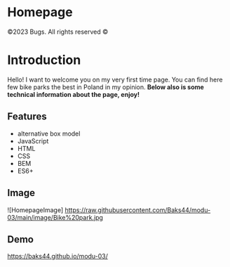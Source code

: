 # Homepage
©2023 Bugs. All rights reserved ©
# Introduction
Hello! I want to welcome you on my very first time page. You can find here few bike parks the best in Poland in my opinion. **Below also is some technical information about the page, enjoy!**

## Features
- alternative box model
- JavaScript
- HTML
- CSS
- BEM
- ES6+
## Image
  ![HomepageImage] https://raw.githubusercontent.com/Baks44/modu-03/main/image/Bike%20park.jpg
## Demo
https://baks44.github.io/modu-03/
